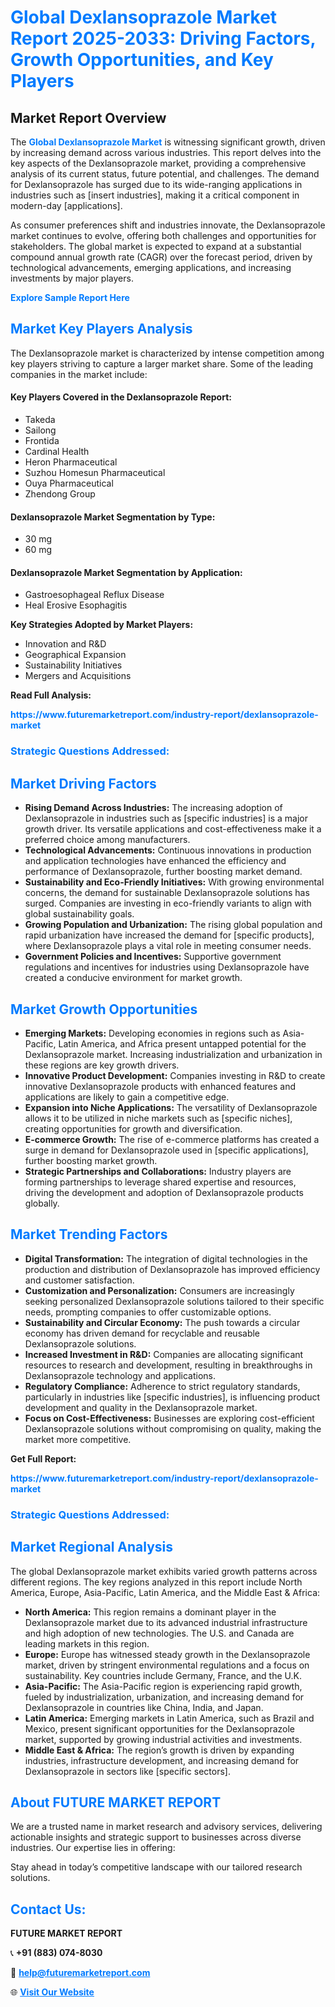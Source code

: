 <h1 style="color: #007BFF;">Global Dexlansoprazole Market Report 2025-2033: Driving Factors, Growth Opportunities, and Key Players</h1>

<section id="overview">
<h2>Market Report Overview</h2>
<p>The <a href="https://www.futuremarketreport.com/industry-report/dexlansoprazole-market" style="color: #007BFF; text-decoration: none;"><strong>Global Dexlansoprazole Market</strong></a> is witnessing significant growth, driven by increasing demand across various industries. This report delves into the key aspects of the Dexlansoprazole market, providing a comprehensive analysis of its current status, future potential, and challenges. The demand for Dexlansoprazole has surged due to its wide-ranging applications in industries such as [insert industries], making it a critical component in modern-day [applications].</p>
<p>As consumer preferences shift and industries innovate, the Dexlansoprazole market continues to evolve, offering both challenges and opportunities for stakeholders. The global market is expected to expand at a substantial compound annual growth rate (CAGR) over the forecast period, driven by technological advancements, emerging applications, and increasing investments by major players.</p>
</section>

<section id="overview">
<p><a href="https://www.futuremarketreport.com/request-sample/reportId=79239" style="color: #007BFF; text-decoration: none;"><strong>Explore Sample Report Here</strong></a></p>
</section>

<section id="key-players">
<h2 style="color: #007BFF;">Market Key Players Analysis</h2>
<p>The Dexlansoprazole market is characterized by intense competition among key players striving to capture a larger market share. Some of the leading companies in the market include:</p>
<h4>Key Players Covered in the Dexlansoprazole Report:</h4>
<ul><li>Takeda</li><li>Sailong</li><li>Frontida</li><li>Cardinal Health</li><li>Heron Pharmaceutical</li><li>Suzhou Homesun Pharmaceutical</li><li>Ouya Pharmaceutical</li><li>Zhendong Group</li></ul>
<h4>Dexlansoprazole Market Segmentation by Type:</h4>
<ul><li>30 mg</li><li>60 mg</li></ul>

<h4>Dexlansoprazole Market Segmentation by Application:</h4>
<ul><li>Gastroesophageal Reflux Disease</li><li>Heal Erosive Esophagitis</li></ul>
<p><strong>Key Strategies Adopted by Market Players:</strong></p>
<ul>
<li>Innovation and R&D</li>
<li>Geographical Expansion</li>
<li>Sustainability Initiatives</li>
<li>Mergers and Acquisitions</li>
</ul>
</section>

<section>
<p><strong>Read Full Analysis: </strong></p><a href="https://www.futuremarketreport.com/industry-report/dexlansoprazole-market" style="color: #007BFF; text-decoration: none;"><strong>https://www.futuremarketreport.com/industry-report/dexlansoprazole-market</strong></a>
<h3 style="color: #007BFF;">Strategic Questions Addressed:</h3>
</section>

<section id="driving-factors">
<h2 style="color: #007BFF;">Market Driving Factors</h2>
<ul>
<li><strong>Rising Demand Across Industries:</strong> The increasing adoption of Dexlansoprazole in industries such as [specific industries] is a major growth driver. Its versatile applications and cost-effectiveness make it a preferred choice among manufacturers.</li>
<li><strong>Technological Advancements:</strong> Continuous innovations in production and application technologies have enhanced the efficiency and performance of Dexlansoprazole, further boosting market demand.</li>
<li><strong>Sustainability and Eco-Friendly Initiatives:</strong> With growing environmental concerns, the demand for sustainable Dexlansoprazole solutions has surged. Companies are investing in eco-friendly variants to align with global sustainability goals.</li>
<li><strong>Growing Population and Urbanization:</strong> The rising global population and rapid urbanization have increased the demand for [specific products], where Dexlansoprazole plays a vital role in meeting consumer needs.</li>
<li><strong>Government Policies and Incentives:</strong> Supportive government regulations and incentives for industries using Dexlansoprazole have created a conducive environment for market growth.</li>
</ul>
</section>

<section id="growth-opportunities">
<h2 style="color: #007BFF;">Market Growth Opportunities</h2>
<ul>
<li><strong>Emerging Markets:</strong> Developing economies in regions such as Asia-Pacific, Latin America, and Africa present untapped potential for the Dexlansoprazole market. Increasing industrialization and urbanization in these regions are key growth drivers.</li>
<li><strong>Innovative Product Development:</strong> Companies investing in R&D to create innovative Dexlansoprazole products with enhanced features and applications are likely to gain a competitive edge.</li>
<li><strong>Expansion into Niche Applications:</strong> The versatility of Dexlansoprazole allows it to be utilized in niche markets such as [specific niches], creating opportunities for growth and diversification.</li>
<li><strong>E-commerce Growth:</strong> The rise of e-commerce platforms has created a surge in demand for Dexlansoprazole used in [specific applications], further boosting market growth.</li>
<li><strong>Strategic Partnerships and Collaborations:</strong> Industry players are forming partnerships to leverage shared expertise and resources, driving the development and adoption of Dexlansoprazole products globally.</li>
</ul>
</section>

<section id="trending-factors">
<h2 style="color: #007BFF;">Market Trending Factors</h2>
<ul>
<li><strong>Digital Transformation:</strong> The integration of digital technologies in the production and distribution of Dexlansoprazole has improved efficiency and customer satisfaction.</li>
<li><strong>Customization and Personalization:</strong> Consumers are increasingly seeking personalized Dexlansoprazole solutions tailored to their specific needs, prompting companies to offer customizable options.</li>
<li><strong>Sustainability and Circular Economy:</strong> The push towards a circular economy has driven demand for recyclable and reusable Dexlansoprazole solutions.</li>
<li><strong>Increased Investment in R&D:</strong> Companies are allocating significant resources to research and development, resulting in breakthroughs in Dexlansoprazole technology and applications.</li>
<li><strong>Regulatory Compliance:</strong> Adherence to strict regulatory standards, particularly in industries like [specific industries], is influencing product development and quality in the Dexlansoprazole market.</li>
<li><strong>Focus on Cost-Effectiveness:</strong> Businesses are exploring cost-efficient Dexlansoprazole solutions without compromising on quality, making the market more competitive.</li>
</ul>
</section>

<section>
<p><strong>Get Full Report: </strong></p><a href="https://www.futuremarketreport.com/industry-report/dexlansoprazole-market" style="color: #007BFF; text-decoration: none;"><strong>https://www.futuremarketreport.com/industry-report/dexlansoprazole-market</strong></a>
<h3 style="color: #007BFF;">Strategic Questions Addressed:</h3>
</section>


<section id="regional-analysis">
<h2 style="color: #007BFF;">Market Regional Analysis</h2>
<p>The global Dexlansoprazole market exhibits varied growth patterns across different regions. The key regions analyzed in this report include North America, Europe, Asia-Pacific, Latin America, and the Middle East & Africa:</p>
<ul>
<li><strong>North America:</strong> This region remains a dominant player in the Dexlansoprazole market due to its advanced industrial infrastructure and high adoption of new technologies. The U.S. and Canada are leading markets in this region.</li>
<li><strong>Europe:</strong> Europe has witnessed steady growth in the Dexlansoprazole market, driven by stringent environmental regulations and a focus on sustainability. Key countries include Germany, France, and the U.K.</li>
<li><strong>Asia-Pacific:</strong> The Asia-Pacific region is experiencing rapid growth, fueled by industrialization, urbanization, and increasing demand for Dexlansoprazole in countries like China, India, and Japan.</li>
<li><strong>Latin America:</strong> Emerging markets in Latin America, such as Brazil and Mexico, present significant opportunities for the Dexlansoprazole market, supported by growing industrial activities and investments.</li>
<li><strong>Middle East & Africa:</strong> The region’s growth is driven by expanding industries, infrastructure development, and increasing demand for Dexlansoprazole in sectors like [specific sectors].</li>
</ul>
</section>

<footer>
<h2 style="color: #007BFF;">About FUTURE MARKET REPORT</h2>
<p>We are a trusted name in market research and advisory services, delivering actionable insights and strategic support to businesses across diverse industries. Our expertise lies in offering:</p>

<p>Stay ahead in today’s competitive landscape with our tailored research solutions.</p>

<h2 style="color: #007BFF;">Contact Us:</h2>
<p><strong>FUTURE MARKET REPORT</strong></p>
<p>📞 <strong>+91 (883) 074-8030</strong></p>
<p>📧 <strong><a href="mailto:help@futuremarketreport.com" style="color: #007BFF;">help@futuremarketreport.com</a></strong></p>
<p>🌐 <strong><a href="https://www.futuremarketreport.com/" style="color: #007BFF;">Visit Our Website</a></strong></p>
</footer>